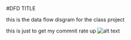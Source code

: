  #DFD TITLE

this is the data flow disgram for the class project


this is just to get my commnit rate up 
![alt text][logo]

[logo]:<img width="407" alt="dfdpractice 1-osscheck"                                                                                   src="https://cloud.githubusercontent.com/assets/21317692/18620337/fc6df62a-7e18-11e6-9b28-8be5d3fb1f34.PNG">



